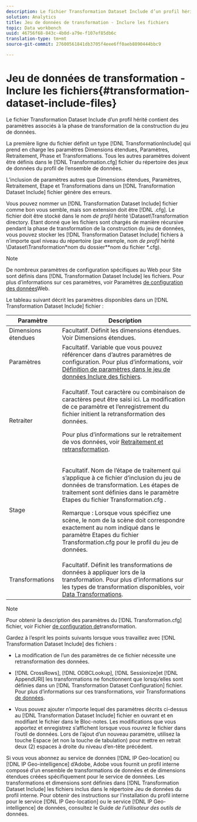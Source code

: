 ```yaml
---
description: Le fichier Transformation Dataset Include d’un profil hérité contient des paramètres associés à la phase de transformation de la construction du jeu de données.
solution: Analytics
title: Jeu de données de transformation - Inclure les fichiers
topic: Data workbench
uuid: 46756f68-843c-4b0d-a79e-f107ef85db6c
translation-type: tm+mt
source-git-commit: 27600561841db3705f4eee6ff0aeb8890444bbc9

---
```



# Jeu de données de transformation - Inclure les fichiers{#transformation-dataset-include-files}

Le fichier Transformation Dataset Include d’un profil hérité contient des paramètres associés à la phase de transformation de la construction du jeu de données.

La première ligne du fichier définit un type [!DNL TransformationInclude] qui prend en charge les paramètres Dimensions étendues, Paramètres, Retraitement, Phase et Transformations. Tous les autres paramètres doivent être définis dans le [!DNL Transformation.cfg] fichier du répertoire des jeux de données du profil de l’ensemble de données.

L’inclusion de paramètres autres que Dimensions étendues, Paramètres, Retraitement, Etape et Transformations dans un [!DNL Transformation Dataset Include] fichier génère des erreurs.

Vous pouvez nommer un [!DNL Transformation Dataset Include] fichier comme bon vous semble, mais son extension doit être [!DNL .cfg]. Le fichier doit être stocké dans le nom *de profil* hérité \Dataset\Transformation directory. Etant donné que les fichiers sont chargés de manière récursive pendant la phase de transformation de la construction du jeu de données, vous pouvez stocker les [!DNL Transformation Dataset Include] fichiers à n’importe quel niveau du répertoire (par exemple, nom *de profil* hérité \Dataset\Transformation\*nom du dossier*\*nom du fichier *.cfg).

>[!NOTE]
>
>De nombreux paramètres de configuration spécifiques au Web pour Site sont définis dans [!DNL Transformation Dataset Include] les fichiers. Pour plus d’informations sur ces paramètres, voir Paramètres [de configuration des données](../../../../home/c-dataset-const-proc/c-config-web-data/c-config-web-data.md#concept-9a306b65483a484bb3f6f3c1d7e77519)Web.

Le tableau suivant décrit les paramètres disponibles dans un [!DNL Transformation Dataset Include] fichier :

<table id="table_7BD343888D9145BCBA889B531A4D18F8"> 
 <thead> 
  <tr> 
   <th colname="col1" class="entry"> Paramètre </th> 
   <th colname="col2" class="entry"> Description </th> 
  </tr> 
 </thead>
 <tbody> 
  <tr> 
   <td colname="col1"> Dimensions étendues </td> 
   <td colname="col2"> Facultatif. Définit les dimensions étendues. Voir Dimensions <a href="../../../../home/c-dataset-const-proc/c-ex-dim/c-abt-ex-dim.md"></a>étendues. </td> 
  </tr> 
  <tr> 
   <td colname="col1"> Paramètres </td> 
   <td colname="col2"> Facultatif. Variable que vous pouvez référencer dans d’autres paramètres de configuration. Pour plus d’informations, voir <a href="../../../../home/c-dataset-const-proc/c-dataset-inc-files/c-def-param-dataset-inc-files/c-def-param-dataset-inc-files.md#concept-5ad06acc8dc44bf2a99643fafdd56b50"> Définition de paramètres dans le jeu de données Inclure des fichiers</a>. </td> 
  </tr> 
  <tr> 
   <td colname="col1"> Retraiter </td> 
   <td colname="col2"> <p>Facultatif. Tout caractère ou combinaison de caractères peut être saisi ici. La modification de ce paramètre et l’enregistrement du fichier initient la retransformation des données. </p> <p> Pour plus d’informations sur le retraitement de vos données, voir <a href="../../../../home/c-dataset-const-proc/c-reproc-retrans/c-unst-reproc-retrans.md"> Retraitement et retransformation</a>. </p> </td> 
  </tr> 
  <tr> 
   <td colname="col1"> Stage </td> 
   <td colname="col2"> <p>Facultatif. Nom de l’étape de traitement qui s’applique à ce fichier d’inclusion <span class="wintitle"></span> du jeu de données de transformation. Les étapes de traitement sont définies dans le paramètre Etapes du fichier <span class="filepath"> Transformation.cfg</span> . </p> <p> <p>Remarque : Lorsque vous spécifiez une scène, le nom de la scène doit correspondre exactement au nom indiqué dans le paramètre Etapes du fichier <span class="filepath"> Transformation.cfg</span> pour le profil du jeu de données. </p> </p> </td> 
  </tr> 
  <tr> 
   <td colname="col1"> Transformations </td> 
   <td colname="col2"> Facultatif. Définit les transformations de données à appliquer lors de la transformation. Pour plus d’informations sur les types de transformation disponibles, voir <a href="../../../../home/c-dataset-const-proc/c-data-trans/c-abt-transf.md"> Data Transformations</a>. </td> 
  </tr> 
 </tbody> 
</table>

>[!NOTE]
>
>Pour obtenir la description des paramètres du [!DNL Transformation.cfg] fichier, voir Fichier [de configuration de](../../../../home/c-dataset-const-proc/c-trans-config-file/c-abt-trans-config-file.md)transformation.

Gardez à l’esprit les points suivants lorsque vous travaillez avec [!DNL Transformation Dataset Include] des fichiers :

* La modification de l’un des paramètres de ce fichier nécessite une retransformation des données.
* [!DNL CrossRows], [!DNL ODBCLookup], [!DNL Sessionize]et [!DNL AppendURI] les transformations ne fonctionnent que lorsqu’elles sont définies dans un [!DNL Transformation Dataset Configuration] fichier. Pour plus d’informations sur ces transformations, voir Transformations [de données](../../../../home/c-dataset-const-proc/c-data-trans/c-abt-transf.md).

* Vous pouvez ajouter n’importe lequel des paramètres décrits ci-dessus au [!DNL Transformation Dataset Include] fichier en ouvrant et en modifiant le fichier dans le Bloc-notes. Les modifications que vous apportez et enregistrez s’affichent lorsque vous rouvrez le fichier dans l’outil de données. Lors de l’ajout d’un nouveau paramètre, utilisez la touche Espace (et non la touche de tabulation) pour mettre en retrait deux (2) espaces à droite du niveau d’en-tête précédent.

Si vous vous abonnez au service de données [!DNL IP Geo-location] ou [!DNL IP Geo-intelligence] d’Adobe, Adobe vous fournit un profil interne composé d’un ensemble de transformations de données et de dimensions étendues créées spécifiquement pour le service de données. Les transformations et dimensions sont définies dans [!DNL Transformation Dataset Include] les fichiers inclus dans le répertoire Jeu de données du profil interne. Pour obtenir des instructions sur l’installation du profil interne pour le service [!DNL IP Geo-location] ou le service [!DNL IP Geo-intelligence] de données, consultez le Guide *de l’utilisateur des outils de* données.
